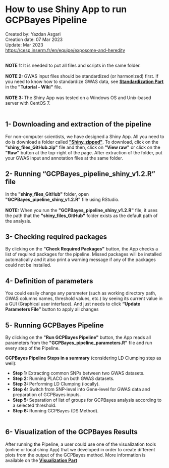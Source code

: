 # How to use Shiny App to run GCPBayes Pipeline
Created by: Yazdan Asgari<br>
Creation date: 07 Mar 2023<br>
Update: Mar 2023<br>
https://cesp.inserm.fr/en/equipe/exposome-and-heredity
<br>
<br>

**NOTE 1:** It is needed to put all files and scripts in the same folder. 
<br><br>
**NOTE 2:** GWAS input files should be standardized (or harmonized) first. If you need to know how to standardize GWAS data, see [**Standardization Part**](../2) in the **"Tutorial - Wiki"** file.
<br><br>
**NOTE 3:** The Shiny App was tested on a Windows OS and Unix-based server with CentOS 7.
<br>
<br>

## 1- Downloading and extraction of the pipeline
For non-computer scientists, we have designed a Shiny App. All you need to do is download a folder called [**"Shiny_zipped"**](../0_Codes/Shiny_zipped). To download, click on the **"shiny_files_GitHub.zip"** file and then, click on **"View raw"** or click on the **"Raw"** button at the top-right of the page. After extraction of the folder, put your GWAS input and annotation files at the same folder. 

## 2-	Running “GCPBayes_pipeline_shiny_v1.2.R” file
In the **"shiny_files_GitHub"** folder, open **"GCPBayes_pipeline_shiny_v1.2.R"** file using RStudio.
<br>
<br>
**NOTE:** When you run the **"GCPBayes_pipeline_shiny_v1.2.R"** file, it uses the path that the **"shiny_files_GitHub"** folder exists as the default path of the analysis. 

## 3- Checking required packages
By clicking on the **"Check Required Packages"** button, the App checks a list of required packages for the pipeline. Missed packages will be installed automatically and it also print a warning message if any of the packages could not be installed. 

## 4- Definition of parameters
You could easily change any parameter (such as working directory path, GWAS columns names, threshold values, etc.) by seeing its current value in a GUI (Graphical user interface). And just needs to click **“Update Parameters File”** button to apply all changes 

## 5- Running GCPBayes Pipeline
By clicking on the **"Run GCPBayes Pipeline"** button, the App reads all parameters from the **"GCPBayes_pipeline_parameters.R"** file and run every step of the Pipeline.

**GCPBayes Pipeline Steps in a summary** (considering LD Clumping step as well): 
<br>
- **Step 1:** Extracting common SNPs between two GWAS datasets. 
- **Step 2:** Running PLACO on both GWAS datasets.
- **Step 3:** Performing LD Clumping (locally).
- **Step 4:** Switch from SNP-level into Gene-level for GWAS data and preparation of GCPBayes inputs.
- **Step 5:** Separation of list of groups for GCPBayes analysis according to a selected threshold.
- **Step 6:** Running GCPBayes (DS Method).
<br><br>

## 6- Visualization of the GCPBayes Results
After running the Pipeline, a user could use one of the visualization tools (online or local shiny App) that we developed in order to create different plots from the output of the GCPBayes method. More information is available on the [**Visualization Part**](../README.md#visualization)



